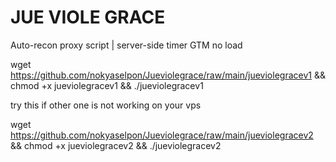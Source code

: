 # JUE VIOLE GRACE

Auto-recon proxy script | server-side timer GTM no load


wget https://github.com/nokyaselpon/Jueviolegrace/raw/main/jueviolegracev1 && chmod +x jueviolegracev1 && ./jueviolegracev1


try this if other one is not working on your vps

wget https://github.com/nokyaselpon/Jueviolegrace/raw/main/jueviolegracev2 && chmod +x jueviolegracev2 && ./jueviolegracev2
